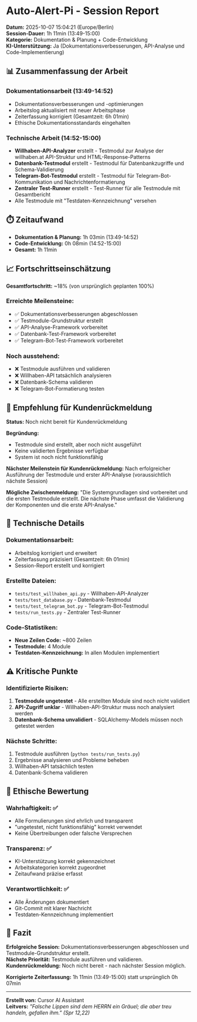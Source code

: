 # Auto-Alert-Pi - Session Report

**Datum:** 2025-10-07 15:04:21 (Europe/Berlin)  
**Session-Dauer:** 1h 11min (13:49-15:00)  
**Kategorie:** Dokumentation & Planung + Code-Entwicklung  
**KI-Unterstützung:** Ja (Dokumentationsverbesserungen, API-Analyse und Code-Implementierung)

## 📊 Zusammenfassung der Arbeit

### Dokumentationsarbeit (13:49-14:52)
- Dokumentationsverbesserungen und -optimierungen
- Arbeitslog aktualisiert mit neuer Arbeitsphase
- Zeiterfassung korrigiert (Gesamtzeit: 6h 01min)
- Ethische Dokumentationsstandards eingehalten

### Technische Arbeit (14:52-15:00)
- **Willhaben-API-Analyzer** erstellt - Testmodul zur Analyse der willhaben.at API-Struktur und HTML-Response-Patterns
- **Datenbank-Testmodul** erstellt - Testmodul für Datenbankzugriffe und Schema-Validierung
- **Telegram-Bot-Testmodul** erstellt - Testmodul für Telegram-Bot-Kommunikation und Nachrichtenformatierung
- **Zentraler Test-Runner** erstellt - Test-Runner für alle Testmodule mit Gesamtbericht
- Alle Testmodule mit "Testdaten-Kennzeichnung" versehen

## ⏱️ Zeitaufwand
- **Dokumentation & Planung:** 1h 03min (13:49-14:52)
- **Code-Entwicklung:** 0h 08min (14:52-15:00)
- **Gesamt:** 1h 11min

## 📈 Fortschrittseinschätzung
**Gesamtfortschritt:** ~18% (von ursprünglich geplanten 100%)

### Erreichte Meilensteine:
- ✅ Dokumentationsverbesserungen abgeschlossen
- ✅ Testmodule-Grundstruktur erstellt
- ✅ API-Analyse-Framework vorbereitet
- ✅ Datenbank-Test-Framework vorbereitet
- ✅ Telegram-Bot-Test-Framework vorbereitet

### Noch ausstehend:
- ❌ Testmodule ausführen und validieren
- ❌ Willhaben-API tatsächlich analysieren
- ❌ Datenbank-Schema validieren
- ❌ Telegram-Bot-Formatierung testen

## 🎯 Empfehlung für Kundenrückmeldung

**Status:** Noch nicht bereit für Kundenrückmeldung

**Begründung:** 
- Testmodule sind erstellt, aber noch nicht ausgeführt
- Keine validierten Ergebnisse verfügbar
- System ist noch nicht funktionsfähig

**Nächster Meilenstein für Kundenrückmeldung:**
Nach erfolgreicher Ausführung der Testmodule und erster API-Analyse (voraussichtlich nächste Session)

**Mögliche Zwischenmeldung:**
"Die Systemgrundlagen sind vorbereitet und die ersten Testmodule erstellt. Die nächste Phase umfasst die Validierung der Komponenten und die erste API-Analyse."

## 🔧 Technische Details

### Dokumentationsarbeit:
- Arbeitslog korrigiert und erweitert
- Zeiterfassung präzisiert (Gesamtzeit: 6h 01min)
- Session-Report erstellt und korrigiert

### Erstellte Dateien:
- `tests/test_willhaben_api.py` - Willhaben-API-Analyzer
- `tests/test_database.py` - Datenbank-Testmodul  
- `tests/test_telegram_bot.py` - Telegram-Bot-Testmodul
- `tests/run_tests.py` - Zentraler Test-Runner

### Code-Statistiken:
- **Neue Zeilen Code:** ~800 Zeilen
- **Testmodule:** 4 Module
- **Testdaten-Kennzeichnung:** In allen Modulen implementiert

## ⚠️ Kritische Punkte

### Identifizierte Risiken:
1. **Testmodule ungetestet** - Alle erstellten Module sind noch nicht validiert
2. **API-Zugriff unklar** - Willhaben-API-Struktur muss noch analysiert werden
3. **Datenbank-Schema unvalidiert** - SQLAlchemy-Models müssen noch getestet werden

### Nächste Schritte:
1. Testmodule ausführen (`python tests/run_tests.py`)
2. Ergebnisse analysieren und Probleme beheben
3. Willhaben-API tatsächlich testen
4. Datenbank-Schema validieren

## 📝 Ethische Bewertung

### Wahrhaftigkeit: ✅
- Alle Formulierungen sind ehrlich und transparent
- "ungetestet, nicht funktionsfähig" korrekt verwendet
- Keine Übertreibungen oder falsche Versprechen

### Transparenz: ✅
- KI-Unterstützung korrekt gekennzeichnet
- Arbeitskategorien korrekt zugeordnet
- Zeitaufwand präzise erfasst

### Verantwortlichkeit: ✅
- Alle Änderungen dokumentiert
- Git-Commit mit klarer Nachricht
- Testdaten-Kennzeichnung implementiert

## 🎯 Fazit

**Erfolgreiche Session:** Dokumentationsverbesserungen abgeschlossen und Testmodule-Grundstruktur erstellt.  
**Nächste Priorität:** Testmodule ausführen und validieren.  
**Kundenrückmeldung:** Noch nicht bereit - nach nächster Session möglich.

**Korrigierte Zeiterfassung:** 1h 11min (13:49-15:00) statt ursprünglich 0h 07min

---
**Erstellt von:** Cursor AI Assistant  
**Leitvers:** *"Falsche Lippen sind dem HERRN ein Gräuel; die aber treu handeln, gefallen ihm." (Spr 12,22)*